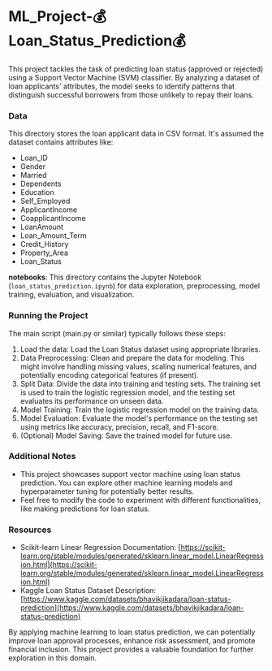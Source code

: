 # ML_Project-💰Loan_Status_Prediction💰

This project tackles the task of predicting loan status (approved or rejected) using a Support Vector Machine (SVM) classifier. By analyzing a dataset of loan applicants' attributes, the model seeks to identify patterns that distinguish successful borrowers from those unlikely to repay their loans.

 ### Data
This directory stores the loan applicant data in CSV format. It's assumed the dataset contains attributes like:

 - Loan_ID
 - Gender
 - Married
 - Dependents
 - Education
 - Self_Employed
 - ApplicantIncome
 - CoapplicantIncome
 - LoanAmount
 - Loan_Amount_Term
 - Credit_History
 - Property_Area
 - Loan_Status

		
**notebooks**: This directory contains the Jupyter Notebook (`loan_status_prediction.ipynb`) for data exploration, preprocessing, model training, evaluation, and visualization.


### Running the Project
The main script (main.py or similar) typically follows these steps:

1. Load the data: Load the Loan Status dataset using appropriate libraries.
2. Data Preprocessing: Clean and prepare the data for modeling. This might involve handling missing values, scaling numerical features, and potentially encoding categorical features (if present).
3. Split Data: Divide the data into training and testing sets. The training set is used to train the logistic regression model, and the testing set evaluates its performance on unseen data.
4. Model Training: Train the logistic regression model on the training data.
5. Model Evaluation: Evaluate the model's performance on the testing set using metrics like accuracy, precision, recall, and F1-score.
6. (Optional) Model Saving: Save the trained model for future use.

### Additional Notes
 - This project showcases support vector machine using loan status prediction. You can explore other machine learning models and hyperparameter tuning for potentially better results.
 - Feel free to modify the code to experiment with different functionalities, like making predictions for loan status.

### Resources
 - Scikit-learn Linear Regression Documentation: [https://scikit-learn.org/stable/modules/generated/sklearn.linear_model.LinearRegression.html](https://scikit-learn.org/stable/modules/generated/sklearn.linear_model.LinearRegression.html)
 - Kaggle Loan Status Dataset Description: [https://www.kaggle.com/datasets/bhavikjikadara/loan-status-prediction](https://www.kaggle.com/datasets/bhavikjikadara/loan-status-prediction)

By applying machine learning to loan status prediction, we can potentially improve loan approval processes, enhance risk assessment, and promote financial inclusion. This project provides a valuable foundation for further exploration in this domain.
